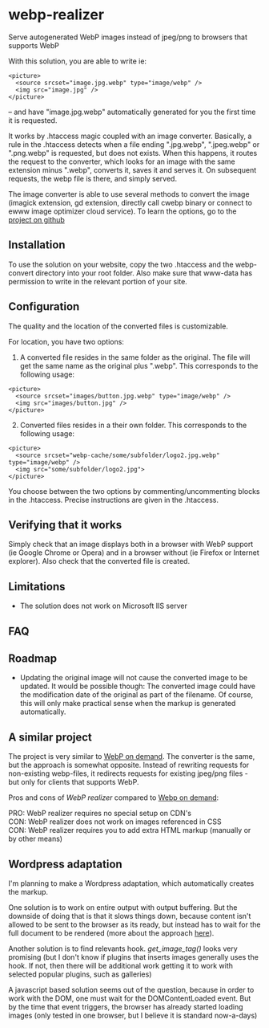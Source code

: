 # webp-realizer
Serve autogenerated WebP images instead of jpeg/png to browsers that supports WebP

With this solution, you are able to write ie:
```
<picture>
  <source srcset="image.jpg.webp" type="image/webp" />
  <img src="image.jpg" />
</picture>
```
&ndash; and have "image.jpg.webp" automatically generated for you the first time it is requested.

It works by .htaccess magic coupled with an image converter. Basically, a rule in the .htaccess detects when a file ending  ".jpg.webp", ".jpeg.webp" or ".png.webp" is requested, but does not exists. When this happens, it routes the request to the converter, which looks for an image with the same extension minus ".webp", converts it, saves it and serves it. On subsequent requests, the webp file is there, and simply served.

The image converter is able to use several methods to convert the image (imagick extension, gd extension, directly call cwebp binary or connect to ewww image optimizer cloud service). To learn the options, go to the [project on github](https://github.com/rosell-dk/webp-convert)

## Installation
To use the solution on your website, copy the two .htaccess and the webp-convert directory into your root folder. Also make sure that www-data has permission to write in the relevant portion of your site.


## Configuration
The quality and the location of the converted files is customizable. 

For location, you have two options:

1. A converted file resides in the same folder as the original. The file will get the same name as the original plus ".webp". This corresponds to the following usage:
```
<picture>
  <source srcset="images/button.jpg.webp" type="image/webp" />
  <img src="images/button.jpg" />
</picture>
```

2. Converted files resides in a their own folder. This corresponds to the following usage:
```
<picture>
  <source srcset="webp-cache/some/subfolder/logo2.jpg.webp" type="image/webp" />
  <img src="some/subfolder/logo2.jpg">
</picture>
```

You choose between the two options by commenting/uncommenting blocks in the .htaccess. Precise instructions are given in the .htaccess.

## Verifying that it works
Simply check that an image displays both in a browser with WebP support (ie Google Chrome or Opera) and in a browser without (ie Firefox or Internet explorer). Also check that the converted file is created.

## Limitations
* The solution does not work on Microsoft IIS server

## FAQ

## Roadmap

* Updating the original image will not cause the converted image to be updated. It would be possible though: The converted image could have the modification date of the original as part of the filename. Of course, this will only make practical sense when the markup is generated automatically.
 
## A similar project
The project is very similar to [WebP on demand](https://github.com/rosell-dk/webp-on-demand). The converter is the same, but the approach is somewhat opposite. Instead of rewriting requests for non-existing webp-files, it redirects requests for existing jpeg/png files - but only for clients that supports WebP.

Pros and cons of *WebP realizer* compared to [Webp on demand](https://github.com/rosell-dk/webp-on-demand):

PRO: WebP realizer requires no special setup on CDN's<br>
CON: WebP realizer does not work on images referenced in CSS<br>
CON: WebP realizer requires you to add extra HTML markup (manually or by other means)<br>


## Wordpress adaptation
I'm planning to make a Wordpress adaptation, which automatically creates the markup.

One solution is to work on entire output with output buffering. But the downside of doing that is that it slows things down, because content isn't allowed to be sent to the browser as its ready, but instead has to wait for the full document to be rendered (more about the approach [here](https://stackoverflow.com/questions/772510/wordpress-filter-to-modify-final-html-output)). 

Another solution is to find relevants hook. *get_image_tag()* looks very promising (but I don't know if plugins that inserts images generally uses the hook. If not, then there will be additional work getting it to work with selected popular plugins, such as galleries)

A javascript based solution seems out of the question, because in order to work with the DOM, one must wait for the DOMContentLoaded event. But by the time that event triggers, the browser has already started loading images (only tested in one browser, but I believe it is standard now-a-days)

